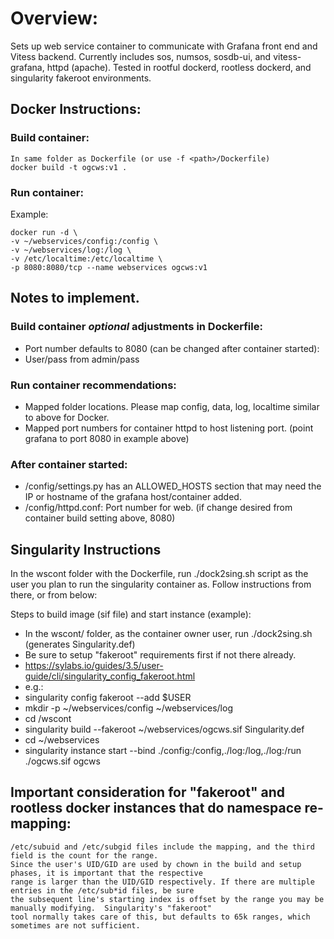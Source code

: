 # Overview:
Sets up web service container to communicate with Grafana front end and Vitess backend.
Currently includes sos, numsos, sosdb-ui, and vitess-grafana, httpd (apache).
Tested in rootful dockerd, rootless dockerd, and singularity fakeroot environments.

## Docker Instructions:
### Build container:
	In same folder as Dockerfile (or use -f <path>/Dockerfile)
	docker build -t ogcws:v1 .

### Run container:

Example:

	docker run -d \
	-v ~/webservices/config:/config \
	-v ~/webservices/log:/log \
	-v /etc/localtime:/etc/localtime \
	-p 8080:8080/tcp --name webservices ogcws:v1

## Notes to implement.

### Build container _optional_ adjustments in Dockerfile:
* Port number defaults to 8080 (can be changed after container started):
* User/pass from admin/pass

### Run container recommendations:
* Mapped folder locations. Please map config, data, log, localtime similar to above for Docker.
* Mapped port numbers for container httpd to host listening port. (point grafana to port 8080 in example above)

### After container started:
* /config/settings.py has an ALLOWED_HOSTS section that may need the IP or hostname of the grafana host/container added.
* /config/httpd.conf: Port number for web. (if change desired from container build setting above, 8080)

## Singularity Instructions
In the wscont folder with the Dockerfile, run ./dock2sing.sh script as the user
you plan to run the singularity container as.  Follow instructions from there,
or from below:

Steps to build image (sif file) and start instance (example):
* In the wscont/ folder, as the container owner user, run ./dock2sing.sh (generates Singularity.def)
* Be sure to setup "fakeroot" requirements first if not there already.
*    https://sylabs.io/guides/3.5/user-guide/cli/singularity_config_fakeroot.html
*    e.g.:
*    singularity config fakeroot --add $USER
*  mkdir -p ~/webservices/config ~/webservices/log
*  cd <PATH>/wscont
*  singularity build --fakeroot ~/webservices/ogcws.sif Singularity.def
*  cd ~/webservices
*  singularity instance start --bind ./config:/config,./log:/log,./log:/run ./ogcws.sif ogcws

## Important consideration for "fakeroot" and rootless docker instances that do namespace re-mapping:
	
	/etc/subuid and /etc/subgid files include the mapping, and the third field is the count for the range.
	Since the user's UID/GID are used by chown in the build and setup phases, it is important that the respective
	range is larger than the UID/GID respectively. If there are multiple entries in the /etc/sub*id files, be sure
	the subsequent line's starting index is offset by the range you may be manually modifying.  Singularity's "fakeroot"
	tool normally takes care of this, but defaults to 65k ranges, which sometimes are not sufficient.
